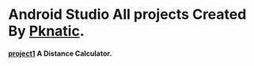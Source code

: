 # Android Studio All projects Created By [Pknatic](https://github.com/pknatic).
#### [project1](https://github.com/pknatic/Android/tree/master/project1) A Distance Calculator.  